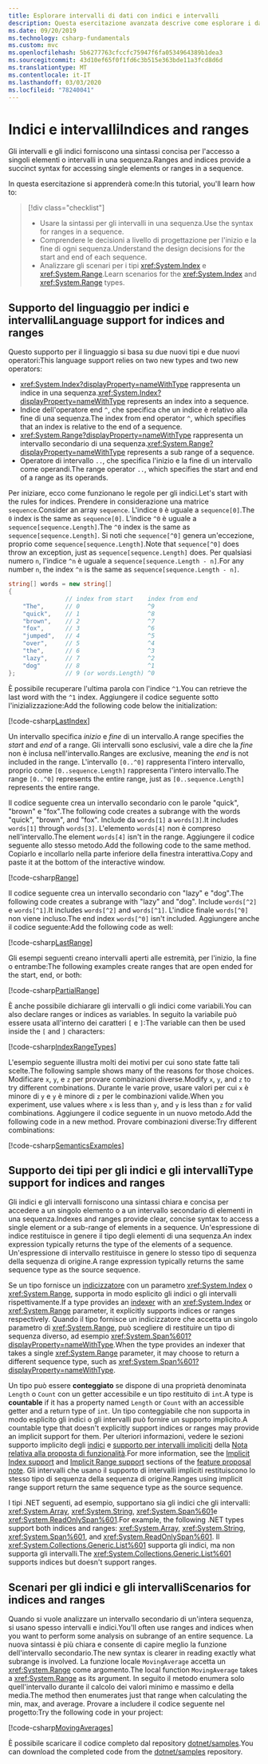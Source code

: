 ```yaml
---
title: Esplorare intervalli di dati con indici e intervalli
description: Questa esercitazione avanzata descrive come esplorare i dati usando indici e intervalli per esaminare le sezioni di un set di dati sequenziale.
ms.date: 09/20/2019
ms.technology: csharp-fundamentals
ms.custom: mvc
ms.openlocfilehash: 5b6277763cfccfc75947f6fa0534964389b1dea3
ms.sourcegitcommit: 43d10ef65f0f1fd6c3b515e363bde11a3fcd8d6d
ms.translationtype: MT
ms.contentlocale: it-IT
ms.lasthandoff: 03/03/2020
ms.locfileid: "78240041"
---
```

# <a name="indices-and-ranges"></a><span data-ttu-id="60ff5-103">Indici e intervalli</span><span class="sxs-lookup"><span data-stu-id="60ff5-103">Indices and ranges</span></span>

<span data-ttu-id="60ff5-104">Gli intervalli e gli indici forniscono una sintassi concisa per l'accesso a singoli elementi o intervalli in una sequenza.</span><span class="sxs-lookup"><span data-stu-id="60ff5-104">Ranges and indices provide a succinct syntax for accessing single elements or ranges in a sequence.</span></span>

<span data-ttu-id="60ff5-105">In questa esercitazione si apprenderà come:</span><span class="sxs-lookup"><span data-stu-id="60ff5-105">In this tutorial, you'll learn how to:</span></span>

> [!div class="checklist"]
>
> - <span data-ttu-id="60ff5-106">Usare la sintassi per gli intervalli in una sequenza.</span><span class="sxs-lookup"><span data-stu-id="60ff5-106">Use the syntax for ranges in a sequence.</span></span>
> - <span data-ttu-id="60ff5-107">Comprendere le decisioni a livello di progettazione per l'inizio e la fine di ogni sequenza.</span><span class="sxs-lookup"><span data-stu-id="60ff5-107">Understand the design decisions for the start and end of each sequence.</span></span>
> - <span data-ttu-id="60ff5-108">Analizzare gli scenari per i tipi <xref:System.Index> e <xref:System.Range>.</span><span class="sxs-lookup"><span data-stu-id="60ff5-108">Learn scenarios for the <xref:System.Index> and <xref:System.Range> types.</span></span>

## <a name="language-support-for-indices-and-ranges"></a><span data-ttu-id="60ff5-109">Supporto del linguaggio per indici e intervalli</span><span class="sxs-lookup"><span data-stu-id="60ff5-109">Language support for indices and ranges</span></span>

<span data-ttu-id="60ff5-110">Questo supporto per il linguaggio si basa su due nuovi tipi e due nuovi operatori:</span><span class="sxs-lookup"><span data-stu-id="60ff5-110">This language support relies on two new types and two new operators:</span></span>

- <span data-ttu-id="60ff5-111"><xref:System.Index?displayProperty=nameWithType> rappresenta un indice in una sequenza.</span><span class="sxs-lookup"><span data-stu-id="60ff5-111"><xref:System.Index?displayProperty=nameWithType> represents an index into a sequence.</span></span>
- <span data-ttu-id="60ff5-112">Indice dell'operatore end `^`, che specifica che un indice è relativo alla fine di una sequenza.</span><span class="sxs-lookup"><span data-stu-id="60ff5-112">The index from end operator `^`, which specifies that an index is relative to the end of a sequence.</span></span>
- <span data-ttu-id="60ff5-113"><xref:System.Range?displayProperty=nameWithType> rappresenta un intervallo secondario di una sequenza.</span><span class="sxs-lookup"><span data-stu-id="60ff5-113"><xref:System.Range?displayProperty=nameWithType> represents a sub range of a sequence.</span></span>
- <span data-ttu-id="60ff5-114">Operatore di intervallo `..`, che specifica l'inizio e la fine di un intervallo come operandi.</span><span class="sxs-lookup"><span data-stu-id="60ff5-114">The range operator `..`, which specifies the start and end of a range as its operands.</span></span>

<span data-ttu-id="60ff5-115">Per iniziare, ecco come funzionano le regole per gli indici.</span><span class="sxs-lookup"><span data-stu-id="60ff5-115">Let's start with the rules for indices.</span></span> <span data-ttu-id="60ff5-116">Prendere in considerazione una matrice `sequence`.</span><span class="sxs-lookup"><span data-stu-id="60ff5-116">Consider an array `sequence`.</span></span> <span data-ttu-id="60ff5-117">L'indice `0` è uguale a `sequence[0]`.</span><span class="sxs-lookup"><span data-stu-id="60ff5-117">The `0` index is the same as `sequence[0]`.</span></span> <span data-ttu-id="60ff5-118">L'indice `^0` è uguale a `sequence[sequence.Length]`.</span><span class="sxs-lookup"><span data-stu-id="60ff5-118">The `^0` index is the same as `sequence[sequence.Length]`.</span></span> <span data-ttu-id="60ff5-119">Si noti che `sequence[^0]` genera un'eccezione, proprio come `sequence[sequence.Length]`.</span><span class="sxs-lookup"><span data-stu-id="60ff5-119">Note that `sequence[^0]` does throw an exception, just as `sequence[sequence.Length]` does.</span></span> <span data-ttu-id="60ff5-120">Per qualsiasi numero `n`, l'indice `^n` è uguale a `sequence[sequence.Length - n]`.</span><span class="sxs-lookup"><span data-stu-id="60ff5-120">For any number `n`, the index `^n` is the same as `sequence[sequence.Length - n]`.</span></span>

```csharp
string[] words = new string[]
{
                // index from start    index from end
    "The",      // 0                   ^9
    "quick",    // 1                   ^8
    "brown",    // 2                   ^7
    "fox",      // 3                   ^6
    "jumped",   // 4                   ^5
    "over",     // 5                   ^4
    "the",      // 6                   ^3
    "lazy",     // 7                   ^2
    "dog"       // 8                   ^1
};              // 9 (or words.Length) ^0
```

<span data-ttu-id="60ff5-121">È possibile recuperare l'ultima parola con l'indice `^1`.</span><span class="sxs-lookup"><span data-stu-id="60ff5-121">You can retrieve the last word with the `^1` index.</span></span> <span data-ttu-id="60ff5-122">Aggiungere il codice seguente sotto l'inizializzazione:</span><span class="sxs-lookup"><span data-stu-id="60ff5-122">Add the following code below the initialization:</span></span>

[!code-csharp[LastIndex](~/samples/snippets/csharp/tutorials/RangesIndexes/IndicesAndRanges.cs#IndicesAndRanges_LastIndex)]

<span data-ttu-id="60ff5-123">Un intervallo specifica *inizio* e *fine* di un intervallo.</span><span class="sxs-lookup"><span data-stu-id="60ff5-123">A range specifies the *start* and *end* of a range.</span></span> <span data-ttu-id="60ff5-124">Gli intervalli sono esclusivi, vale a dire che la *fine* non è inclusa nell'intervallo.</span><span class="sxs-lookup"><span data-stu-id="60ff5-124">Ranges are exclusive, meaning the *end* is not included in the range.</span></span> <span data-ttu-id="60ff5-125">L'intervallo `[0..^0]` rappresenta l'intero intervallo, proprio come `[0..sequence.Length]` rappresenta l'intero intervallo.</span><span class="sxs-lookup"><span data-stu-id="60ff5-125">The range `[0..^0]` represents the entire range, just as `[0..sequence.Length]` represents the entire range.</span></span> 

<span data-ttu-id="60ff5-126">Il codice seguente crea un intervallo secondario con le parole "quick", "brown" e "fox".</span><span class="sxs-lookup"><span data-stu-id="60ff5-126">The following code creates a subrange with the words "quick", "brown", and "fox".</span></span> <span data-ttu-id="60ff5-127">Include da `words[1]` a `words[3]`.</span><span class="sxs-lookup"><span data-stu-id="60ff5-127">It includes `words[1]` through `words[3]`.</span></span> <span data-ttu-id="60ff5-128">L'elemento `words[4]` non è compreso nell'intervallo.</span><span class="sxs-lookup"><span data-stu-id="60ff5-128">The element `words[4]` isn't in the range.</span></span> <span data-ttu-id="60ff5-129">Aggiungere il codice seguente allo stesso metodo.</span><span class="sxs-lookup"><span data-stu-id="60ff5-129">Add the following code to the same method.</span></span> <span data-ttu-id="60ff5-130">Copiarlo e incollarlo nella parte inferiore della finestra interattiva.</span><span class="sxs-lookup"><span data-stu-id="60ff5-130">Copy and paste it at the bottom of the interactive window.</span></span>

[!code-csharp[Range](~/samples/snippets/csharp/tutorials/RangesIndexes/IndicesAndRanges.cs#IndicesAndRanges_Range)]

<span data-ttu-id="60ff5-131">Il codice seguente crea un intervallo secondario con "lazy" e "dog".</span><span class="sxs-lookup"><span data-stu-id="60ff5-131">The following code creates a subrange with "lazy" and "dog".</span></span> <span data-ttu-id="60ff5-132">Include `words[^2]` e `words[^1]`.</span><span class="sxs-lookup"><span data-stu-id="60ff5-132">It includes `words[^2]` and `words[^1]`.</span></span> <span data-ttu-id="60ff5-133">L'indice finale `words[^0]` non viene incluso.</span><span class="sxs-lookup"><span data-stu-id="60ff5-133">The end index `words[^0]` isn't included.</span></span> <span data-ttu-id="60ff5-134">Aggiungere anche il codice seguente:</span><span class="sxs-lookup"><span data-stu-id="60ff5-134">Add the following code as well:</span></span>

[!code-csharp[LastRange](~/samples/snippets/csharp/tutorials/RangesIndexes/IndicesAndRanges.cs#IndicesAndRanges_LastRange)]

<span data-ttu-id="60ff5-135">Gli esempi seguenti creano intervalli aperti alle estremità, per l'inizio, la fine o entrambe:</span><span class="sxs-lookup"><span data-stu-id="60ff5-135">The following examples create ranges that are open ended for the start, end, or both:</span></span>

[!code-csharp[PartialRange](~/samples/snippets/csharp/tutorials/RangesIndexes/IndicesAndRanges.cs#IndicesAndRanges_PartialRanges)]

<span data-ttu-id="60ff5-136">È anche possibile dichiarare gli intervalli o gli indici come variabili.</span><span class="sxs-lookup"><span data-stu-id="60ff5-136">You can also declare ranges or indices as variables.</span></span> <span data-ttu-id="60ff5-137">In seguito la variabile può essere usata all'interno dei caratteri `[` e `]`:</span><span class="sxs-lookup"><span data-stu-id="60ff5-137">The variable can then be used inside the `[` and `]` characters:</span></span>

[!code-csharp[IndexRangeTypes](~/samples/snippets/csharp/tutorials/RangesIndexes/IndicesAndRanges.cs#IndicesAndRanges_RangeIndexTypes)]

<span data-ttu-id="60ff5-138">L'esempio seguente illustra molti dei motivi per cui sono state fatte tali scelte.</span><span class="sxs-lookup"><span data-stu-id="60ff5-138">The following sample shows many of the reasons for those choices.</span></span> <span data-ttu-id="60ff5-139">Modificare `x`, `y`, e `z` per provare combinazioni diverse.</span><span class="sxs-lookup"><span data-stu-id="60ff5-139">Modify `x`, `y`, and `z` to try different combinations.</span></span> <span data-ttu-id="60ff5-140">Durante le varie prove, usare valori per cui `x` è minore di `y` e `y` è minore di `z` per le combinazioni valide.</span><span class="sxs-lookup"><span data-stu-id="60ff5-140">When you experiment, use values where `x` is less than `y`, and `y` is less than `z` for valid combinations.</span></span> <span data-ttu-id="60ff5-141">Aggiungere il codice seguente in un nuovo metodo.</span><span class="sxs-lookup"><span data-stu-id="60ff5-141">Add the following code in a new method.</span></span> <span data-ttu-id="60ff5-142">Provare combinazioni diverse:</span><span class="sxs-lookup"><span data-stu-id="60ff5-142">Try different combinations:</span></span>

[!code-csharp[SemanticsExamples](~/samples/snippets/csharp/tutorials/RangesIndexes/IndicesAndRanges.cs#IndicesAndRanges_Semantics)]

## <a name="type-support-for-indices-and-ranges"></a><span data-ttu-id="60ff5-143">Supporto dei tipi per gli indici e gli intervalli</span><span class="sxs-lookup"><span data-stu-id="60ff5-143">Type support for indices and ranges</span></span>

<span data-ttu-id="60ff5-144">Gli indici e gli intervalli forniscono una sintassi chiara e concisa per accedere a un singolo elemento o a un intervallo secondario di elementi in una sequenza.</span><span class="sxs-lookup"><span data-stu-id="60ff5-144">Indexes and ranges provide clear, concise syntax to access a single element or a sub-range of elements in a sequence.</span></span> <span data-ttu-id="60ff5-145">Un'espressione di indice restituisce in genere il tipo degli elementi di una sequenza.</span><span class="sxs-lookup"><span data-stu-id="60ff5-145">An index expression typically returns the type of the elements of a sequence.</span></span> <span data-ttu-id="60ff5-146">Un'espressione di intervallo restituisce in genere lo stesso tipo di sequenza della sequenza di origine.</span><span class="sxs-lookup"><span data-stu-id="60ff5-146">A range expression typically returns the same sequence type as the source sequence.</span></span>

<span data-ttu-id="60ff5-147">Se un tipo fornisce un [indicizzatore](../programming-guide/indexers/index.md) con un parametro <xref:System.Index> o <xref:System.Range>, supporta in modo esplicito gli indici o gli intervalli rispettivamente.</span><span class="sxs-lookup"><span data-stu-id="60ff5-147">If a type provides an [indexer](../programming-guide/indexers/index.md) with an <xref:System.Index> or <xref:System.Range> parameter, it explicitly supports indices or ranges respectively.</span></span> <span data-ttu-id="60ff5-148">Quando il tipo fornisce un indicizzatore che accetta un singolo parametro di <xref:System.Range>, può scegliere di restituire un tipo di sequenza diverso, ad esempio <xref:System.Span%601?displayProperty=nameWithType>.</span><span class="sxs-lookup"><span data-stu-id="60ff5-148">When the type provides an indexer that takes a single <xref:System.Range> parameter, it may choose to return a different sequence type, such as <xref:System.Span%601?displayProperty=nameWithType>.</span></span>

<span data-ttu-id="60ff5-149">Un tipo può essere **conteggiato** se dispone di una proprietà denominata `Length` o `Count` con un getter accessibile e un tipo restituito di `int`.</span><span class="sxs-lookup"><span data-stu-id="60ff5-149">A type is **countable** if it has a property named `Length` or `Count` with an accessible getter and a return type of `int`.</span></span> <span data-ttu-id="60ff5-150">Un tipo conteggiabile che non supporta in modo esplicito gli indici o gli intervalli può fornire un supporto implicito.</span><span class="sxs-lookup"><span data-stu-id="60ff5-150">A countable type that doesn't explicitly support indices or ranges may provide an implicit support for them.</span></span> <span data-ttu-id="60ff5-151">Per ulteriori informazioni, vedere le sezioni supporto implicito degli [indici](~/_csharplang/proposals/csharp-8.0/ranges.md#implicit-index-support) e [supporto per intervalli impliciti](~/_csharplang/proposals/csharp-8.0/ranges.md#implicit-range-support) della [Nota relativa alla proposta di funzionalità](~/_csharplang/proposals/csharp-8.0/ranges.md).</span><span class="sxs-lookup"><span data-stu-id="60ff5-151">For more information, see the [Implicit Index support](~/_csharplang/proposals/csharp-8.0/ranges.md#implicit-index-support) and [Implicit Range support](~/_csharplang/proposals/csharp-8.0/ranges.md#implicit-range-support) sections of the [feature proposal note](~/_csharplang/proposals/csharp-8.0/ranges.md).</span></span> <span data-ttu-id="60ff5-152">Gli intervalli che usano il supporto di intervalli impliciti restituiscono lo stesso tipo di sequenza della sequenza di origine.</span><span class="sxs-lookup"><span data-stu-id="60ff5-152">Ranges using implicit range support return the same sequence type as the source sequence.</span></span>

<span data-ttu-id="60ff5-153">I tipi .NET seguenti, ad esempio, supportano sia gli indici che gli intervalli: <xref:System.Array>, <xref:System.String>, <xref:System.Span%601>e <xref:System.ReadOnlySpan%601>.</span><span class="sxs-lookup"><span data-stu-id="60ff5-153">For example, the following .NET types support both indices and ranges: <xref:System.Array>, <xref:System.String>, <xref:System.Span%601>, and <xref:System.ReadOnlySpan%601>.</span></span> <span data-ttu-id="60ff5-154">Il <xref:System.Collections.Generic.List%601> supporta gli indici, ma non supporta gli intervalli.</span><span class="sxs-lookup"><span data-stu-id="60ff5-154">The <xref:System.Collections.Generic.List%601> supports indices but doesn't support ranges.</span></span>

## <a name="scenarios-for-indices-and-ranges"></a><span data-ttu-id="60ff5-155">Scenari per gli indici e gli intervalli</span><span class="sxs-lookup"><span data-stu-id="60ff5-155">Scenarios for indices and ranges</span></span>

<span data-ttu-id="60ff5-156">Quando si vuole analizzare un intervallo secondario di un'intera sequenza, si usano spesso intervalli e indici.</span><span class="sxs-lookup"><span data-stu-id="60ff5-156">You'll often use ranges and indices when you want to perform some analysis on subrange of an entire sequence.</span></span> <span data-ttu-id="60ff5-157">La nuova sintassi è più chiara e consente di capire meglio la funzione dell'intervallo secondario.</span><span class="sxs-lookup"><span data-stu-id="60ff5-157">The new syntax is clearer in reading exactly what subrange is involved.</span></span> <span data-ttu-id="60ff5-158">La funzione locale `MovingAverage` accetta un <xref:System.Range> come argomento.</span><span class="sxs-lookup"><span data-stu-id="60ff5-158">The local function `MovingAverage` takes a <xref:System.Range> as its argument.</span></span> <span data-ttu-id="60ff5-159">In seguito il metodo enumera solo quell'intervallo durante il calcolo dei valori minimo e massimo e della media.</span><span class="sxs-lookup"><span data-stu-id="60ff5-159">The method then enumerates just that range when calculating the min, max, and average.</span></span> <span data-ttu-id="60ff5-160">Provare a includere il codice seguente nel progetto:</span><span class="sxs-lookup"><span data-stu-id="60ff5-160">Try the following code in your project:</span></span>

[!code-csharp[MovingAverages](~/samples/snippets/csharp/tutorials/RangesIndexes/IndicesAndRanges.cs#IndicesAndRanges_MovingAverage)]

<span data-ttu-id="60ff5-161">È possibile scaricare il codice completo dal repository [dotnet/samples](https://github.com/dotnet/samples/tree/master/csharp/tutorials/RangesIndexes).</span><span class="sxs-lookup"><span data-stu-id="60ff5-161">You can download the completed code from the [dotnet/samples](https://github.com/dotnet/samples/tree/master/csharp/tutorials/RangesIndexes) repository.</span></span>
